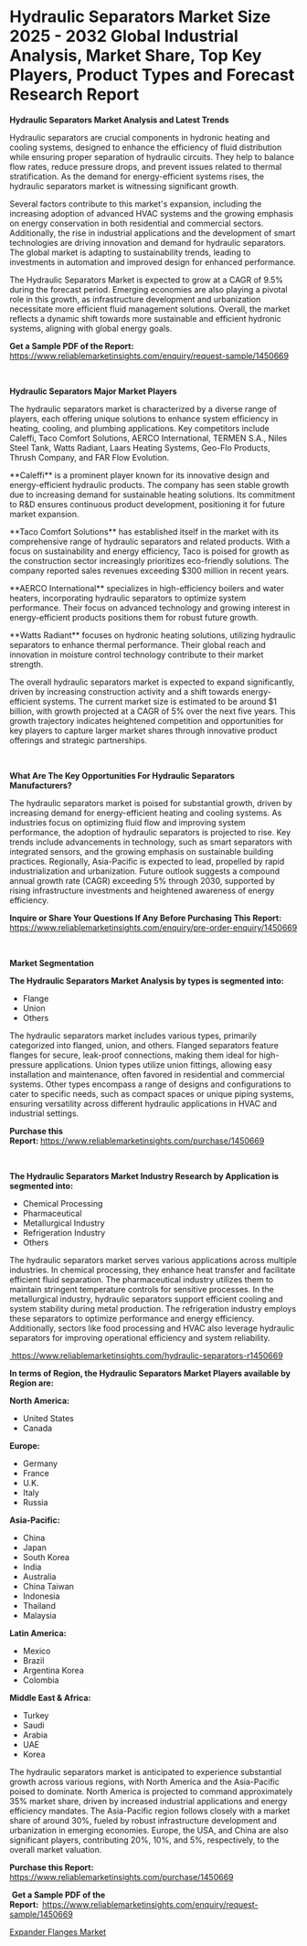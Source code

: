 <p><h1>Hydraulic Separators Market Size 2025 - 2032 Global Industrial Analysis, Market Share, Top Key Players, Product Types and Forecast Research Report</h1></p><p><strong>Hydraulic Separators Market Analysis and Latest Trends</strong></p>
<p><p>Hydraulic separators are crucial components in hydronic heating and cooling systems, designed to enhance the efficiency of fluid distribution while ensuring proper separation of hydraulic circuits. They help to balance flow rates, reduce pressure drops, and prevent issues related to thermal stratification. As the demand for energy-efficient systems rises, the hydraulic separators market is witnessing significant growth.</p><p>Several factors contribute to this market's expansion, including the increasing adoption of advanced HVAC systems and the growing emphasis on energy conservation in both residential and commercial sectors. Additionally, the rise in industrial applications and the development of smart technologies are driving innovation and demand for hydraulic separators. The global market is adapting to sustainability trends, leading to investments in automation and improved design for enhanced performance.</p><p>The Hydraulic Separators Market is expected to grow at a CAGR of 9.5% during the forecast period. Emerging economies are also playing a pivotal role in this growth, as infrastructure development and urbanization necessitate more efficient fluid management solutions. Overall, the market reflects a dynamic shift towards more sustainable and efficient hydronic systems, aligning with global energy goals.</p></p>
<p><strong>Get a Sample PDF of the Report:&nbsp;</strong> <a href="https://www.reliablemarketinsights.com/enquiry/request-sample/1450669?utm_campaign=2481&utm_medium=2&utm_source=Github&utm_content=ia&utm_term=21022025&utm_id=hydraulic-separators">https://www.reliablemarketinsights.com/enquiry/request-sample/1450669</a></p>
<p>&nbsp;</p>
<p><strong>Hydraulic Separators Major Market Players</strong></p>
<p><p>The hydraulic separators market is characterized by a diverse range of players, each offering unique solutions to enhance system efficiency in heating, cooling, and plumbing applications. Key competitors include Caleffi, Taco Comfort Solutions, AERCO International, TERMEN S.A., Niles Steel Tank, Watts Radiant, Laars Heating Systems, Geo-Flo Products, Thrush Company, and FAR Flow Evolution.</p><p>**Caleffi** is a prominent player known for its innovative design and energy-efficient hydraulic products. The company has seen stable growth due to increasing demand for sustainable heating solutions. Its commitment to R&D ensures continuous product development, positioning it for future market expansion.</p><p>**Taco Comfort Solutions** has established itself in the market with its comprehensive range of hydraulic separators and related products. With a focus on sustainability and energy efficiency, Taco is poised for growth as the construction sector increasingly prioritizes eco-friendly solutions. The company reported sales revenues exceeding $300 million in recent years.</p><p>**AERCO International** specializes in high-efficiency boilers and water heaters, incorporating hydraulic separators to optimize system performance. Their focus on advanced technology and growing interest in energy-efficient products positions them for robust future growth.</p><p>**Watts Radiant** focuses on hydronic heating solutions, utilizing hydraulic separators to enhance thermal performance. Their global reach and innovation in moisture control technology contribute to their market strength.</p><p>The overall hydraulic separators market is expected to expand significantly, driven by increasing construction activity and a shift towards energy-efficient systems. The current market size is estimated to be around $1 billion, with growth projected at a CAGR of 5% over the next five years. This growth trajectory indicates heightened competition and opportunities for key players to capture larger market shares through innovative product offerings and strategic partnerships.</p></p>
<p>&nbsp;</p>
<p><strong>What Are The Key Opportunities For Hydraulic Separators Manufacturers?</strong></p>
<p><p>The hydraulic separators market is poised for substantial growth, driven by increasing demand for energy-efficient heating and cooling systems. As industries focus on optimizing fluid flow and improving system performance, the adoption of hydraulic separators is projected to rise. Key trends include advancements in technology, such as smart separators with integrated sensors, and the growing emphasis on sustainable building practices. Regionally, Asia-Pacific is expected to lead, propelled by rapid industrialization and urbanization. Future outlook suggests a compound annual growth rate (CAGR) exceeding 5% through 2030, supported by rising infrastructure investments and heightened awareness of energy efficiency.</p></p>
<p><strong>Inquire or Share Your Questions If Any Before Purchasing This Report:</strong> <a href="https://www.reliablemarketinsights.com/enquiry/pre-order-enquiry/1450669?utm_campaign=2481&utm_medium=2&utm_source=Github&utm_content=ia&utm_term=21022025&utm_id=hydraulic-separators">https://www.reliablemarketinsights.com/enquiry/pre-order-enquiry/1450669</a></p>
<p>&nbsp;</p>
<p><strong>Market Segmentation</strong></p>
<p><strong>The Hydraulic Separators Market Analysis by types is segmented into:</strong></p>
<p><ul><li>Flange</li><li>Union</li><li>Others</li></ul></p>
<p><p>The hydraulic separators market includes various types, primarily categorized into flanged, union, and others. Flanged separators feature flanges for secure, leak-proof connections, making them ideal for high-pressure applications. Union types utilize union fittings, allowing easy installation and maintenance, often favored in residential and commercial systems. Other types encompass a range of designs and configurations to cater to specific needs, such as compact spaces or unique piping systems, ensuring versatility across different hydraulic applications in HVAC and industrial settings.</p></p>
<p><strong>Purchase this Report:&nbsp;</strong><a href="https://www.reliablemarketinsights.com/purchase/1450669?utm_campaign=2481&utm_medium=2&utm_source=Github&utm_content=ia&utm_term=21022025&utm_id=hydraulic-separators">https://www.reliablemarketinsights.com/purchase/1450669</a></p>
<p>&nbsp;</p>
<p><strong>The Hydraulic Separators Market Industry Research by Application is segmented into:</strong></p>
<p><ul><li>Chemical Processing</li><li>Pharmaceutical</li><li>Metallurgical Industry</li><li>Refrigeration Industry</li><li>Others</li></ul></p>
<p><p>The hydraulic separators market serves various applications across multiple industries. In chemical processing, they enhance heat transfer and facilitate efficient fluid separation. The pharmaceutical industry utilizes them to maintain stringent temperature controls for sensitive processes. In the metallurgical industry, hydraulic separators support efficient cooling and system stability during metal production. The refrigeration industry employs these separators to optimize performance and energy efficiency. Additionally, sectors like food processing and HVAC also leverage hydraulic separators for improving operational efficiency and system reliability.</p></p>
<p><a href="https://www.reliablemarketinsights.com/hydraulic-separators-r1450669?utm_campaign=2481&utm_medium=2&utm_source=Github&utm_content=ia&utm_term=21022025&utm_id=hydraulic-separators">&nbsp;https://www.reliablemarketinsights.com/hydraulic-separators-r1450669</a></p>
<p><strong>In terms of Region, the Hydraulic Separators Market Players available by Region are:</strong></p>
<p>
    <p> <strong> North America: </strong>
        <ul>
            <li>United States</li>
            <li>Canada</li>
        </ul>
        </p> 
    <p> <strong> Europe: </strong>
        <ul>
            <li>Germany</li>
            <li>France</li>
            <li>U.K.</li>
            <li>Italy</li>
            <li>Russia</li>
        </ul>
        </p> 
    <p> <strong> Asia-Pacific: </strong>
        <ul>
            <li>China</li>
            <li>Japan</li>
            <li>South Korea</li>
            <li>India</li>
            <li>Australia</li>
            <li>China Taiwan</li>
            <li>Indonesia</li>
            <li>Thailand</li>
            <li>Malaysia</li>
        </ul>
        </p> 
    <p> <strong> Latin America: </strong>
        <ul>
            <li>Mexico</li>
            <li>Brazil</li>
            <li>Argentina Korea</li>
            <li>Colombia</li>
        </ul>
        </p> 
    <p> <strong> Middle East & Africa: </strong>
        <ul>
            <li>Turkey</li>
            <li>Saudi</li>
            <li>Arabia</li>
            <li>UAE</li>
            <li>Korea</li>
        </ul>
    </p>
    </p>
<p><p>The hydraulic separators market is anticipated to experience substantial growth across various regions, with North America and the Asia-Pacific poised to dominate. North America is projected to command approximately 35% market share, driven by increased industrial applications and energy efficiency mandates. The Asia-Pacific region follows closely with a market share of around 30%, fueled by robust infrastructure development and urbanization in emerging economies. Europe, the USA, and China are also significant players, contributing 20%, 10%, and 5%, respectively, to the overall market valuation.</p></p>
<p><strong>Purchase this Report: </strong><a href="https://www.reliablemarketinsights.com/purchase/1450669?utm_campaign=2481&utm_medium=2&utm_source=Github&utm_content=ia&utm_term=21022025&utm_id=hydraulic-separators">https://www.reliablemarketinsights.com/purchase/1450669</a></p>
<p>&nbsp;<strong>Get a Sample PDF of the Report:&nbsp;&nbsp;</strong><a href="https://www.reliablemarketinsights.com/enquiry/request-sample/1450669?utm_campaign=2481&utm_medium=2&utm_source=Github&utm_content=ia&utm_term=21022025&utm_id=hydraulic-separators">https://www.reliablemarketinsights.com/enquiry/request-sample/1450669</a></p>
<p><strong></strong></p>
<p><p><a href="https://github.com/nabadeneme/Market-Research-Report-List-1/blob/main/expander-flanges-market.md?utm_campaign=2481&utm_medium=2&utm_source=Github&utm_content=ia&utm_term=21022025&utm_id=hydraulic-separators">Expander Flanges Market</a></p></p>